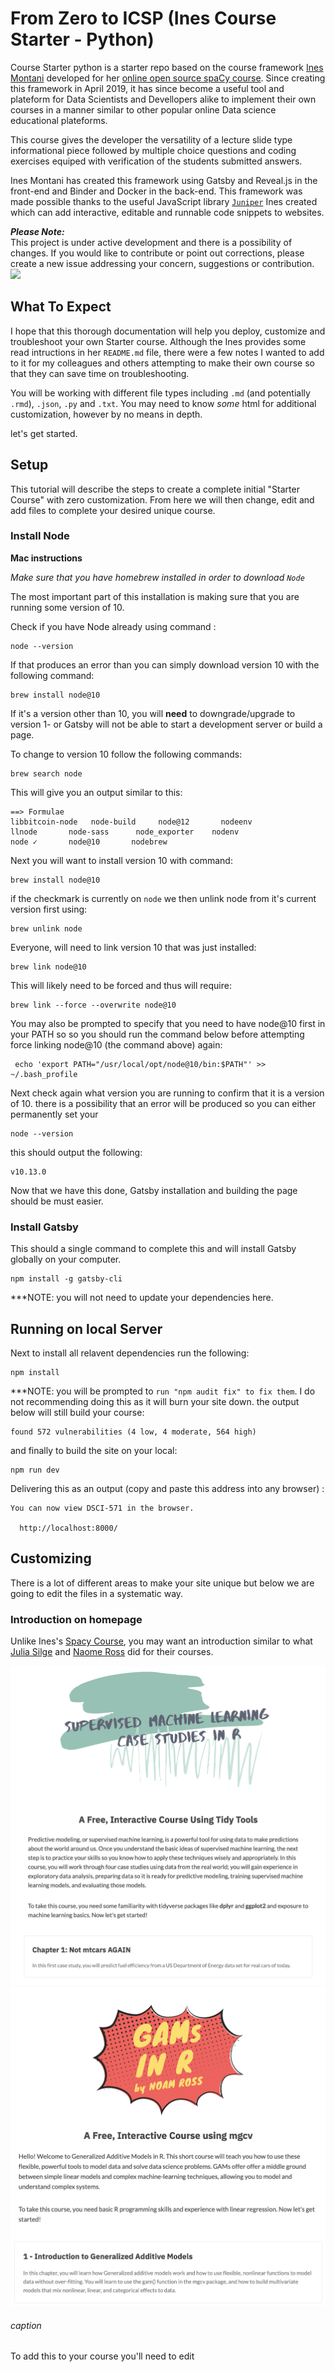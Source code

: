 # From Zero to ICSP (Ines Course Starter - Python)

Course Starter python is a starter repo based on the course framework [Ines Montani](https://ines.io/) developed for her [online open source spaCy course](https://course.spacy.io/). Since creating this framework in April 2019, it has since become a useful tool and plateform for Data Scientists and Devellopers alike to implement their own courses in a manner similar to other popular online Data science educational plateforms. 

This course gives the developer the versatility of a lecture slide type informational piece followed by multiple choice questions and coding exercises equiped with verification of the students submitted answers.

Ines Montani has created this framework using Gatsby and Reveal.js in the front-end and Binder and Docker in the back-end. This framework was made possible thanks to the useful JavaScript library [`Juniper`](https://github.com/ines/juniper) Ines created which can add interactive, editable and runnable code snippets to websites. 

***Please Note:***    
This project is under active development and there is a possibility of changes. If you would like to contribute or point out  corrections, please create a new issue addressing your concern, suggestions or contribution. 
[![](https://user-images.githubusercontent.com/13643239/56341448-68fe9380-61b5-11e9-816f-5c71ae71b94f.png)](https://course-starter-python.netlify.com)


## What To Expect 

I hope that this thorough documentation will help you deploy, customize and troubleshoot your own Starter course. Although the Ines provides some read intructions in her `README.md` file, there were a few notes I wanted to add to it for my colleagues and others attempting to make their own course so that they can save time on troubleshooting. 

You will be working with different file types including `.md` (and potentially `.rmd`), `.json`, `.py` and `.txt`. 
You may need to know _some_ html for additional customization, however by no means in depth. 

let's get started. 

## Setup 

This tutorial will describe the steps to create a complete initial "Starter Course" with zero customization. From here we will then change, edit and add files to complete your desired unique course. 

### Install Node 

**Mac instructions** 

_Make sure that you have homebrew installed in order to download `Node`_

The most important part of this installation is making sure that you are running some version of 10. 


Check if you have Node already using command :
```
node --version
``` 

If that produces an error than you can simply download version 10 with the following command: 

```
brew install node@10
```

If it's a version other than 10, you will **need** to downgrade/upgrade to version 1- or Gatsby will not be able to start a development server or build a page.

To change to version 10 follow the following commands:

```
brew search node
```
This will give you an output similar to this: 

```
==> Formulae
libbitcoin-node   node-build     node@12       nodeenv
llnode       node-sass      node_exporter    nodenv
node ✓       node@10       nodebrew
```

Next you will want to install version 10 with command: 

```
brew install node@10
```

if the checkmark is currently on `node` we then unlink node from it's current version first using: 

```
brew unlink node
```

Everyone, will need to link version 10 that was just installed: 

```
brew link node@10
```

This will likely need to be forced and thus will require: 

```
brew link --force --overwrite node@10
```

You may also be prompted to specify that you need to have node@10 first in your PATH so so you should run the command below before attempting force linking node@10 (the command above) again:

```
 echo 'export PATH="/usr/local/opt/node@10/bin:$PATH"' >> ~/.bash_profile 
 ```

Next check again what version you are running to confirm that it is a version of 10. 
there is a possibility that an error will be produced so you can either permanently set your 
```
node --version
``` 
this should output the following: 

```
v10.13.0
```

Now that we have this done, Gatsby installation and building the page should be must easier. 

### Install Gatsby 

This should a single command to complete this and will install Gatsby globally on your computer. 

```
npm install -g gatsby-cli
```
***NOTE: you will not need to update your dependencies here. 

## Running on local Server 

Next to install all relavent dependencies run the following: 
```
npm install 
```

***NOTE: you will be prompted to `run "npm audit fix" to fix them`. I do not recommending doing this as it will burn your site down. 
the output below will still build your course: 
```
found 572 vulnerabilities (4 low, 4 moderate, 564 high)
```

and finally to build the site on your local:

```
npm run dev    
```
Delivering this as an output (copy and paste this address into any browser) : 
```
You can now view DSCI-571 in the browser.

  http://localhost:8000/
```


## Customizing 

There is a lot of different areas to make your site unique but below we are going to edit the files in a systematic way. 

### Introduction on homepage
Unlike Ines's [Spacy Course](https://course.spacy.io/), you may want an introduction similar to what  [Julia Silge]() and [Naome Ross]() did for their courses. 

![alt-text-1](img/julia.png "Julia Silge's course front page") ![alt-text-2](img/naome.png "Naome Ross's course front page")
###### caption 

To add this to your course you'll need to edit 




